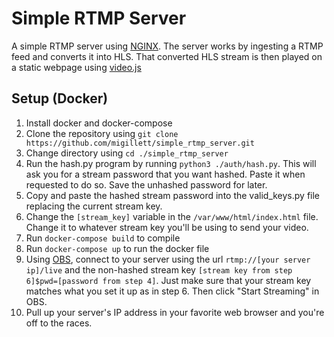 # Simple RTMP Server
A simple RTMP server using [NGINX](https://nginx.org/en/docs/). The server works by ingesting a RTMP feed and converts it into HLS. That converted HLS stream is then played on a static webpage using [video.js](https://videojs.com/)

## Setup (Docker)
1. Install docker and docker-compose
2. Clone the repository using `git clone https://github.com/migillett/simple_rtmp_server.git`
3. Change directory using `cd ./simple_rtmp_server`
4. Run the hash.py program by running `python3 ./auth/hash.py`. This will ask you for a stream password that you want hashed. Paste it when requested to do so. Save the unhashed password for later.
5. Copy and paste the hashed stream password into the valid_keys.py file replacing the current stream key.
6. Change the `[stream_key]` variable in the `/var/www/html/index.html` file. Change it to whatever stream key you'll be using to send your video.
7. Run `docker-compose build` to compile
8. Run `docker-compose up` to run the docker file
9. Using [OBS](https://obsproject.com/), connect to your server using the url `rtmp://[your server ip]/live` and the non-hashed stream key `[stream key from step 6]$pwd=[password from step 4]`. Just make sure that your stream key matches what you set it up as in step 6. Then click "Start Streaming" in OBS.
10. Pull up your server's IP address in your favorite web browser and you're off to the races.

